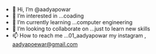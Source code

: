 - 👋 Hi, I’m @aadyapowar
- 👀 I’m interested in ...coading
- 🌱 I’m currently learning ...computer engineering
- 💞️ I’m looking to collaborate on ...just to learn new skills 
- 📫 How to reach me ...01_aadyapowar my instagram , aadyapoewar@gmail.com
<!---
aadyapowar/aadyapowar is a ✨ special ✨ repository because its `README.md` (this file) appears on your GitHub profile.
You can click the Preview link to take a look at your changes.
--->
